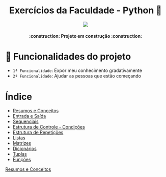 <h1 align="center" >Exercícios da Faculdade - Python 🐍</h1>

<p align="center">
<img src="http://img.shields.io/static/v1?label=STATUS&message=EM%20DESENVOLVIMENTO&color=GREEN&style=for-the-badge"/>
</p>

<h4 align="center"> 
    :construction:  Projeto em construção  :construction:
</h4>

# :hammer: Funcionalidades do projeto

- `1ª Funcionalidade`: Expor meu conhecimento gradativamente
- `2ª Funcionalidade`: Ajudar as pessoas que estão começando


# Índice 

* [Resumos e Conceitos](#Resumos-e-Conceitos)
* [Entrada e Saída](#Entrada-e-Saída)
* [Sequenciais](#Sequenciais)
* [Estrutura de Controle - Condições](#Estrutura-de-Controle---Condições)
* [Estrutura de Repetições](#Estrutura-de-Repetições)
* [Listas](#Listas)
* [Matrizes](#Matrizes)
* [Dicionários](#Dicionarios)
* [Tuplas](#Tuplas)
* [Funções](#Funcoes)

[Resumos e Conceitos](Resumos-e-Conceitos)
